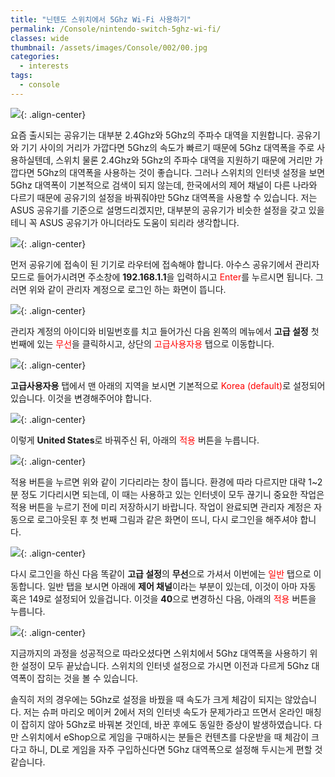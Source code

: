 ```yaml
---
title: "닌텐도 스위치에서 5Ghz Wi-Fi 사용하기"
permalink: /Console/nintendo-switch-5ghz-wi-fi/
classes: wide
thumbnail: /assets/images/Console/002/00.jpg
categories:
  - interests
tags:
  - console
---
```


![](/assets/images/Console/002/00.jpg){: .align-center}

요즘 출시되는 공유기는 대부분 2.4Ghz와 5Ghz의 주파수 대역을 지원합니다. 공유기와 기기 사이의 거리가 가깝다면 5Ghz의 속도가 빠르기 때문에 5Ghz 대역폭을 주로 사용하실텐데, 스위치 물론 2.4Ghz와 5Ghz의 주파수 대역을 지원하기 때문에 거리만 가깝다면 5Ghz의 대역폭을 사용하는 것이 좋습니다. 그러나 스위치의 인터넷 설정을 보면 5Ghz 대역폭이 기본적으로 검색이 되지 않는데, 한국에서의 제어 채널이 다른 나라와 다르기 때문에 공유기의 설정을 바꿔줘야만 5Ghz 대역폭을 사용할 수 있습니다. 저는 ASUS 공유기를 기준으로 설명드리겠지만, 대부분의 공유기가 비슷한 설정을 갖고 있을테니 꼭 ASUS 공유기가 아니더라도 도움이 되리라 생각합니다.

![](/assets/images/Console/002/01.jpg){: .align-center}

먼저 공유기에 접속이 된 기기로 라우터에 접속해야 합니다. 아수스 공유기에서 관리자 모드로 들어가시려면 주소창에 **192.168.1.1**을 입력하시고 <span style="color:red">Enter</span>를 누르시면 됩니다. 그러면 위와 같이 관리자 계정으로 로그인 하는 화면이 뜹니다.

![](/assets/images/Console/002/02.jpg){: .align-center}

관리자 계정의 아이디와 비밀번호를 치고 들어가신 다음 왼쪽의 메뉴에서 **고급 설정** 첫번째에 있는 <span style="color:red">무선</span>을 클릭하시고, 상단의 <span style="color:red">고급사용자용</span> 탭으로 이동합니다.

![](/assets/images/Console/002/03.jpg){: .align-center}

**고급사용자용** 탭에서 맨 아래의 지역을 보시면 기본적으로 <span style="color:red">Korea (default)</span>로 설정되어 있습니다. 이것을 변경해주어야 합니다.

![](/assets/images/Console/002/04.jpg){: .align-center}

이렇게 **United States**로 바꿔주신 뒤, 아래의 <span style="color:red">적용</span> 버튼을 누릅니다.

![](/assets/images/Console/002/05.jpg){: .align-center}

적용 버튼을 누르면 위와 같이 기다리라는 창이 뜹니다. 환경에 따라 다르지만 대략 1~2분 정도 기다리시면 되는데, 이 때는 사용하고 있는 인터넷이 모두 끊기니 중요한 작업은 적용 버튼을 누르기 전에 미리 저장하시기 바랍니다. 작업이 완료되면 관리자 계정은 자동으로 로그아웃된 후 첫 번째 그림과 같은 화면이 뜨니, 다시 로그인을 해주셔야 합니다.

![](/assets/images/Console/002/06.jpg){: .align-center}

다시 로그인을 하신 다음 똑같이 **고급 설정**의 **무선**으로 가셔서 이번에는 <span style="color:red">일반</span> 탭으로 이동합니다. 일반 탭을 보시면 아래에 **제어 채널**이라는 부분이 있는데, 이것이 아마 자동 혹은 149로 설정되어 있을겁니다. 이것을 **40**으로 변경하신 다음, 아래의 <span style="color:red">적용</span> 버튼을 누릅니다.

![](/assets/images/Console/002/07.jpg){: .align-center}

지금까지의 과정을 성공적으로 따라오셨다면 스위치에서 5Ghz 대역폭을 사용하기 위한 설정이 모두 끝났습니다. 스위치의 인터넷 설정으로 가시면 이전과 다르게 5Ghz 대역폭이 잡히는 것을 볼 수 있습니다.

솔직히 저의 경우에는 5Ghz로 설정을 바꿨을 때 속도가 크게 체감이 되지는 않았습니다. 저는 슈퍼 마리오 메이커 2에서 저의 인터넷 속도가 문제가라고 뜨면서 온라인 매칭이 잡히지 않아 5Ghz로 바꿔본 것인데, 바꾼 후에도 동일한 증상이 발생하였습니다. 다만 스위치에서 eShop으로 게임을 구매하시는 분들은 컨텐츠를 다운받을 때 체감이 크다고 하니, DL로 게임을 자주 구입하신다면 5Ghz 대역폭으로 설정해 두시는게 편할 것 같습니다.